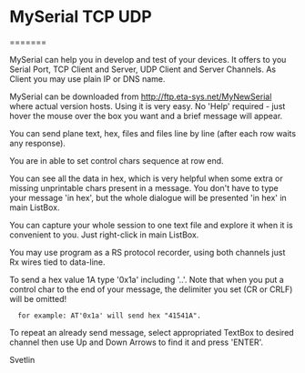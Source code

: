
# MySerial TCP UDP
=======

   MySerial can help you in develop and test of your devices. It offers to you Serial Port, TCP Client and Server, UDP Client and Server Channels. As Client you may use plain IP or DNS name.
   
   MySerial can be downloaded from http://ftp.eta-sys.net/MyNewSerial where actual version hosts. Using it is very easy. No 'Help' required - just hover the mouse over the box you want and a brief message will appear.
   
   You can send plane text, hex, files and files line by line (after each row waits any response). 
   
   You are in able to set control chars sequence at row end.
   
   You can see all the data in hex, which is very helpful when some extra or missing unprintable chars present in a message. You don't have to type your message 'in hex', but the whole dialogue will be presented 'in hex' in main ListBox.
   
   You can capture your whole session to one text file and explore it when it is convenient to you. Just right-click in main ListBox.
   
   You may use program as a RS protocol recorder, using both channels just Rx wires tied to data-line.
   
   To send a hex value 1A type '0x1a' including '..'. Note that when you put a control char to the end of your message, the delimiter you set (CR or CRLF) will be omitted!
   
      for example: AT'0x1a' will send hex "41541A".
      
   To repeat an already send message, select appropriated TextBox to desired channel then use Up and Down Arrows to find it and press 'ENTER'.
  
   
   Svetlin
 
